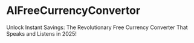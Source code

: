 # AIFreeCurrencyConvertor
Unlock Instant Savings: The Revolutionary Free Currency Converter That Speaks and Listens in 2025!

